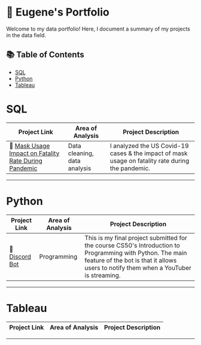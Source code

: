 # 📰 Eugene's Portfolio

Welcome to my data portfolio! Here, I document a summary of my projects in the data field. 

## 📚 Table of Contents
- [SQL](#sql)
- [Python](#python)
- [Tableau](#tableau)

# SQL
| Project Link | Area of Analysis | Project Description | 
|---|---|---|
| 🦠 [Mask Usage Impact on Fatality Rate During Pandemic](https://github.com/Eugene-C1/Mask-Usage-Impact-on-Fatality-Rate-During-Pandemic) | Data cleaning, data analysis | I analyzed the US Covid-19 cases & the impact of mask usage on fatality rate during the pandemic. |  

***

# Python
| Project Link | Area of Analysis | Project Description | 
|---|---|---|
| 🤖 [Discord Bot](https://github.com/Eugene-C1/CS50-Final-Project) | Programming | This is my final project submitted for the course CS50's Introduction to Programming with Python. The main feature of the bot is that it allows users to notify them when a YouTuber is streaming. |  

***

# Tableau
| Project Link | Area of Analysis | Project Description | 
|---|---|---|


***
